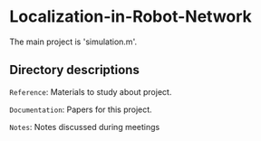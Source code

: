 # Localization-in-Robot-Network
The main project is 'simulation.m'.

## Directory descriptions

`Reference`: Materials to study about project.

`Documentation`: Papers for this project. 

`Notes`: Notes discussed during meetings